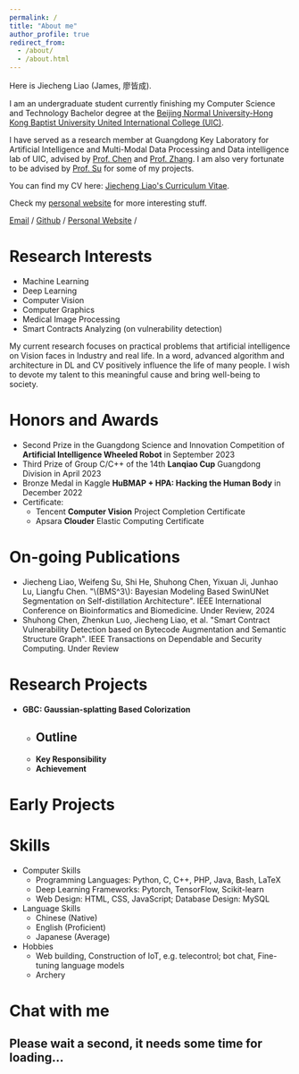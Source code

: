 ```yaml
---
permalink: /
title: "About me"
author_profile: true
redirect_from: 
  - /about/
  - /about.html
---
```


Here is Jiecheng Liao (James, 廖皆成).

I am an undergraduate student currently finishing my Computer Science and Technology Bachelor degree at the [Beijing Normal University-Hong Kong Baptist University United International College (UIC)](https://www.uic.edu.cn/). 
<!-- My research interest includes Machine Learning, Deep Learning, Computer Vision, Computer Graphics, and Medical Image Processing. -->

I have served as a research member at Guangdong Key Laboratory for Artificial Intelligence and Multi-Modal Data Processing and Data intelligence lab of UIC, advised by [Prof. Chen](https://www.researchgate.net/profile/Shuhong-Chen-2) and [Prof. Zhang](https://staff.uic.edu.cn/amyzhang/en). I am also very fortunate to be advised by [Prof. Su](https://staff.uic.edu.cn/wfsu/en) for some of my projects.

<!-- I am very fortunate to be advised by [Prof. XXX](https://www.XXX.com/) of XXX Lab from [School of Computer Science](https://cs.pku.edu.cn/), Peking University. I was advised by [Prof. XX](https://XXX.pku.edu.cn/) from [School of Computer Science](https://cs.pku.edu.cn/), Peking University. -->

You can find my CV here: [Jiecheng Liao's Curriculum Vitae](../assets/jiecheng_cv_latest.pdf).

Check my [personal website](https://elucidator.cn) for more interesting stuff.

[Email](mailto:liaojiecheng25@163.com) / [Github](https://github.com/ffftuanxxx) / [Personal Website](elucidator.cn) /

Research Interests
======
- Machine Learning
- Deep Learning
- Computer Vision
- Computer Graphics
- Medical Image Processing
- Smart Contracts Analyzing (on vulnerability detection)

My current research focuses on practical problems that artificial intelligence on Vision faces in Industry and real life. In a word, advanced algorithm and architecture in DL and CV positively influence the life of many people. I wish to devote my talent to this meaningful cause and bring well-being to society.

Honors and Awards
======
- Second Prize in the Guangdong Science and Innovation Competition of **Artificial Intelligence Wheeled Robot** in September 2023
- Third Prize of Group C/C++ of the 14th **Lanqiao Cup** Guangdong Division in April 2023
- Bronze Medal in Kaggle **HuBMAP + HPA: Hacking the Human Body** in December 2022
- Certificate: 
  - Tencent **Computer Vision** Project Completion Certificate
  - Apsara **Clouder** Elastic Computing Certificate

On-going Publications
======
- Jiecheng Liao, Weifeng Su, Shi He, Shuhong Chen, Yixuan Ji, Junhao Lu, Liangfu Chen. "\\(BMS^3\\): Bayesian Modeling Based SwinUNet Segmentation on Self-distillation Architecture". IEEE International Conference on Bioinformatics and Biomedicine. Under Review, 2024
- Shuhong Chen, Zhenkun Luo, Jiecheng Liao, et al. "Smart Contract Vulnerability Detection based on Bytecode Augmentation and Semantic Structure Graph". IEEE Transactions on Dependable and Security Computing. Under Review

Research Projects
======
- **GBC: Gaussian-splatting Based Colorization**
  - **Outline**
    - 
  - **Key Responsibility**
  - **Achievement**


Early Projects
======

Skills
======
- Computer Skills
  - Programming Languages: Python, C, C++, PHP, Java, Bash, LaTeX
  - Deep Learning Frameworks: Pytorch, TensorFlow, Scikit-learn
  - Web Design: HTML, CSS, JavaScript; Database Design: MySQL
- Language Skills
  - Chinese (Native)
  - English (Proficient)
  - Japanese (Average)
- Hobbies
  - Web building, Construction of IoT, e.g. telecontrol; bot chat, Fine-tuning language models
  - Archery

Chat with me
======
## Please wait a second, it needs some time for loading...
<div class="calendly-inline-widget" data-url="https://calendly.com/xrailgunxfighter/30min" style="min-width:280px;height:500px;"></div>
<script type="text/javascript" src="https://assets.calendly.com/assets/external/widget.js" async></script>

<!-- A data-driven personal website
======
Like many other Jekyll-based GitHub Pages templates, Academic Pages makes you separate the website's content from its form. The content & metadata of your website are in structured markdown files, while various other files constitute the theme, specifying how to transform that content & metadata into HTML pages. You keep these various markdown (.md), YAML (.yml), HTML, and CSS files in a public GitHub repository. Each time you commit and push an update to the repository, the [GitHub pages](https://pages.github.com/) service creates static HTML pages based on these files, which are hosted on GitHub's servers free of charge.

Many of the features of dynamic content management systems (like Wordpress) can be achieved in this fashion, using a fraction of the computational resources and with far less vulnerability to hacking and DDoSing. You can also modify the theme to your heart's content without touching the content of your site. If you get to a point where you've broken something in Jekyll/HTML/CSS beyond repair, your markdown files describing your talks, publications, etc. are safe. You can rollback the changes or even delete the repository and start over -- just be sure to save the markdown files! Finally, you can also write scripts that process the structured data on the site, such as [this one](https://github.com/academicpages/academicpages.github.io/blob/master/talkmap.ipynb) that analyzes metadata in pages about talks to display [a map of every location you've given a talk](https://academicpages.github.io/talkmap.html).

Getting started
======
1. Register a GitHub account if you don't have one and confirm your e-mail (required!)
1. Fork [this repository](https://github.com/academicpages/academicpages.github.io) by clicking the "fork" button in the top right. 
1. Go to the repository's settings (rightmost item in the tabs that start with "Code", should be below "Unwatch"). Rename the repository "[your GitHub username].github.io", which will also be your website's URL.
1. Set site-wide configuration and create content & metadata (see below -- also see [this set of diffs](http://archive.is/3TPas) showing what files were changed to set up [an example site](https://getorg-testacct.github.io) for a user with the username "getorg-testacct")
1. Upload any files (like PDFs, .zip files, etc.) to the files/ directory. They will appear at https://[your GitHub username].github.io/files/example.pdf.  
1. Check status by going to the repository settings, in the "GitHub pages" section

Site-wide configuration
------
The main configuration file for the site is in the base directory in [_config.yml](https://github.com/academicpages/academicpages.github.io/blob/master/_config.yml), which defines the content in the sidebars and other site-wide features. You will need to replace the default variables with ones about yourself and your site's github repository. The configuration file for the top menu is in [_data/navigation.yml](https://github.com/academicpages/academicpages.github.io/blob/master/_data/navigation.yml). For example, if you don't have a portfolio or blog posts, you can remove those items from that navigation.yml file to remove them from the header. 

Create content & metadata
------
For site content, there is one markdown file for each type of content, which are stored in directories like _publications, _talks, _posts, _teaching, or _pages. For example, each talk is a markdown file in the [_talks directory](https://github.com/academicpages/academicpages.github.io/tree/master/_talks). At the top of each markdown file is structured data in YAML about the talk, which the theme will parse to do lots of cool stuff. The same structured data about a talk is used to generate the list of talks on the [Talks page](https://academicpages.github.io/talks), each [individual page](https://academicpages.github.io/talks/2012-03-01-talk-1) for specific talks, the talks section for the [CV page](https://academicpages.github.io/cv), and the [map of places you've given a talk](https://academicpages.github.io/talkmap.html) (if you run this [python file](https://github.com/academicpages/academicpages.github.io/blob/master/talkmap.py) or [Jupyter notebook](https://github.com/academicpages/academicpages.github.io/blob/master/talkmap.ipynb), which creates the HTML for the map based on the contents of the _talks directory).

**Markdown generator**

I have also created [a set of Jupyter notebooks](https://github.com/academicpages/academicpages.github.io/tree/master/markdown_generator
) that converts a CSV containing structured data about talks or presentations into individual markdown files that will be properly formatted for the Academic Pages template. The sample CSVs in that directory are the ones I used to create my own personal website at stuartgeiger.com. My usual workflow is that I keep a spreadsheet of my publications and talks, then run the code in these notebooks to generate the markdown files, then commit and push them to the GitHub repository.

How to edit your site's GitHub repository
------
Many people use a git client to create files on their local computer and then push them to GitHub's servers. If you are not familiar with git, you can directly edit these configuration and markdown files directly in the github.com interface. Navigate to a file (like [this one](https://github.com/academicpages/academicpages.github.io/blob/master/_talks/2012-03-01-talk-1.md) and click the pencil icon in the top right of the content preview (to the right of the "Raw | Blame | History" buttons). You can delete a file by clicking the trashcan icon to the right of the pencil icon. You can also create new files or upload files by navigating to a directory and clicking the "Create new file" or "Upload files" buttons. 

Example: editing a markdown file for a talk
![Editing a markdown file for a talk](/images/editing-talk.png)

For more info
------
More info about configuring Academic Pages can be found in [the guide](https://academicpages.github.io/markdown/). The [guides for the Minimal Mistakes theme](https://mmistakes.github.io/minimal-mistakes/docs/configuration/) (which this theme was forked from) might also be helpful. -->
